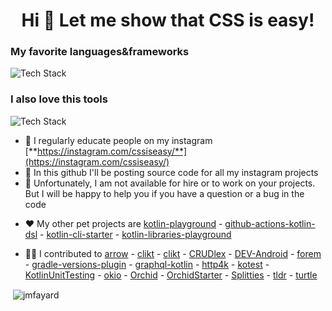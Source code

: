 
<h1 align="center">Hi 👋 Let me show that CSS is easy!</h1>
<h3 align="left">My favorite languages&frameworks</h3>

<p align="left"><img src="https://skillicons.dev/icons?i=html,css,javascript,scss,tailwind,pug,git,github" alt="Tech Stack" /> </p>
<h3 align="left">I also love this tools</h3>

<p align="left"><img src="https://skillicons.dev/icons?i=ae,ai,ps,pr" alt="Tech Stack" /> </p>

<!--- - 🗣 Languages: [**Kotlin** ❤️](https://kotlinlang.org/) - [Java](https://en.wikipedia.org/wiki/Java_(programming_language)) - [TypeScript](https://www.typescriptlang.org/) - [Bash 💔](https://en.wikipedia.org/wiki/Bash_(Unix_shell)) - [Français 🍼](https://en.wikipedia.org/wiki/French_language) - [English 🇺🇸](https://en.wikipedia.org/wiki/English_language) - [Deutsch 🇩🇪](https://en.wikipedia.org/wiki/German_language) - [Español 🇨🇴](https://en.wikipedia.org/wiki/Spanish_language)--->

<!--- - 📝 I regulary not only code, but tons of words, on [**https://dev.to/jmfayard/**](https://dev.to/jmfayard/)--->
- 📝 I regularly educate people on my instagram [**https://instagram.com/cssiseasy/**](https://instagram.com/cssiseasy/)
- 🤖 In this github I'll be posting source code for all my instagram projects 
- 👾 Unfortunately, I am not available for hire or to work on your projects. But I will be happy to help you if you have a question or a bug in the code
<!--- - ⚡️ I work mainly [for Tignum](https://github.com/TIGNUM) and on [**refreshVersions**](https://github.com/jmfayard/refreshVersions)--->

- ❤️ My other pet projects are [kotlin-playground](https://github.com/jmfayard/kotlin-playground) - [github-actions-kotlin-dsl](https://github.com/krzema12/github-actions-kotlin-dsl) - [kotlin-cli-starter](https://github.com/jmfayard/kotlin-cli-starter) - [kotlin-libraries-playground](https://github.com/LouisCAD/kotlin-libraries-playground)

- 💪🏻 I contributed to [arrow](https://github.com/arrow-kt/arrow/issues?q=author%3Ajmfayard) - [clikt](https://github.com/ajalt/clikt/issues?q=author%3Ajmfayard) - [clikt](https://github.com/ajalt/clikt/issues?q=author%3Ajmfayard) - [CRUDlex](https://github.com/philiplb/CRUDlex/issues?q=author%3Ajmfayard) - [DEV-Android](https://github.com/forem/DEV-Android/issues?q=author%3Ajmfayard) - [forem](https://github.com/forem/forem/issues?q=author%3Ajmfayard) - [gradle-versions-plugin](https://github.com/ben-manes/gradle-versions-plugin/issues?q=author%3Ajmfayard) - [graphql-kotlin](https://github.com/ExpediaGroup/graphql-kotlin/issues?q=author%3Ajmfayard) - [http4k](https://github.com/http4k/http4k/issues?q=author%3Ajmfayard) - [kotest](https://github.com/kotest/kotest/issues?q=author%3Ajmfayard) - [KotlinUnitTesting](https://github.com/rozkminiacz/KotlinUnitTesting/issues?q=author%3Ajmfayard) - [okio](https://github.com/square/okio/issues?q=author%3Ajmfayard) - [Orchid](https://github.com/orchidhq/Orchid/issues?q=author%3Ajmfayard) - [OrchidStarter](https://github.com/orchidhq/OrchidStarter/issues?q=author%3Ajmfayard) - [Splitties](https://github.com/LouisCAD/Splitties/issues?q=author%3Ajmfayard) - [tldr](https://github.com/tldr-pages/tldr/issues?q=author%3Ajmfayard) - [turtle](https://github.com/lordcodes/turtle/issues?q=author%3Ajmfayard)
<p>&nbsp;<img align="center" src="https://github-readme-stats.vercel.app/api?username=jmfayard&show_icons=true&locale=en" alt="jmfayard" /></p>
